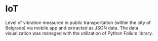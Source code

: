 # IoT
Level of vibration measured in public transportation (within the city of Belgrade) via mobile app and extracted as JSON data. The data visualization was managed with the utilization of Python Folium library.
